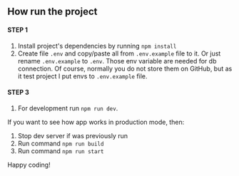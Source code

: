 ## How run the project

#### STEP 1

1. Install project's dependencies by running `npm install`
2. Create file `.env` and copy/paste all from `.env.example` file to it. Or just rename `.env.example` to `.env`. Those env variable are needed for db connection. Of course, normally you do not store them on GitHub, but as it test project I put envs to `.env.example` file.

#### STEP 3

1. For development run `npm run dev`.

If you want to see how app works in production mode, then:

1. Stop dev server if was previously run
2. Run command `npm run build`
3. Run command `npm run start`

Happy coding!
